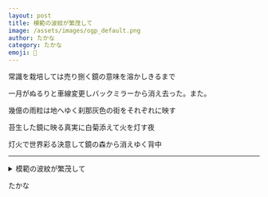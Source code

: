 ```yaml
---
layout: post
title: 模範の波紋が繁茂して
image: /assets/images/ogp_default.png
author: たかな
category: たかな
emoji: 👕
---
```


<div class="tanka-area"><div class="tanka">
<p>常識を栽培しては売り捌く鏡の意味を溶かしきるまで</p>

<p>一月がぬるりと車線変更しバックミラーから消え去った。また。</p>

<p>幾億の雨粒は地へゆく刹那灰色の街をそれぞれに映す</p>

<p>苔生した鏡に映る真実に白菊添えて火を灯す夜</p>

<p>灯火で世界彩る決意して鏡の森から消えゆく背中</p>

</div></div>

---

<details><summary>模範の波紋が繁茂して</summary>
常識を栽培しては売り捌く鏡の意味を溶かしきるまで<br/>
一月がぬるりと車線変更しバックミラーから消え去った。また。<br/>
幾億の雨粒は地へゆく刹那灰色の街をそれぞれに映す<br/>
苔生した鏡に映る真実に白菊添えて火を灯す夜<br/>
灯火で世界彩る決意して鏡の森から消えゆく背中<br/>
<br/>

</details>

たかな
